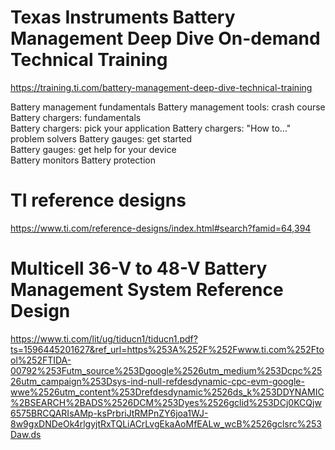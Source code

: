 

# Texas Instruments Battery Management Deep Dive On-demand Technical Training
https://training.ti.com/battery-management-deep-dive-technical-training

Battery management fundamentals
Battery management tools: crash course 
Battery chargers: fundamentals  
Battery chargers: pick your application 
Battery chargers: "How to..." problem solvers 
Battery gauges: get started  
Battery gauges: get help for your device  
Battery monitors 
Battery protection  

# TI reference designs
https://www.ti.com/reference-designs/index.html#search?famid=64,394

# Multicell 36-V to 48-V Battery Management System Reference Design
https://www.ti.com/lit/ug/tiducn1/tiducn1.pdf?ts=1596445201627&ref_url=https%253A%252F%252Fwww.ti.com%252Ftool%252FTIDA-00792%253Futm_source%253Dgoogle%2526utm_medium%253Dcpc%2526utm_campaign%253Dsys-ind-null-refdesdynamic-cpc-evm-google-wwe%2526utm_content%253Drefdesdynamic%2526ds_k%253DDYNAMIC%2BSEARCH%2BADS%2526DCM%253Dyes%2526gclid%253DCj0KCQjw6575BRCQARIsAMp-ksPrbriJtRMPnZY6joa1WJ-8w9gxDNDeOk4rlgyjtRxTQLiACrLvgEkaAoMfEALw_wcB%2526gclsrc%253Daw.ds
